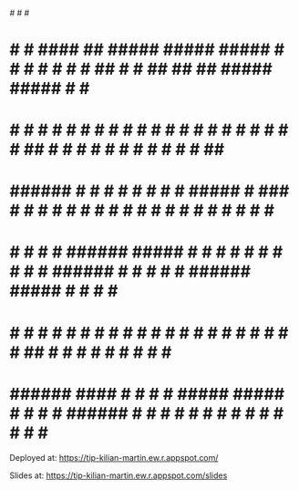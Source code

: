    ######                                                 #    #                             #     #                              
 # #     #  ####    ##   #####  #####     #####  #   #    #   #  # #      #   ##   #    #    ##   ##   ##   #####  ##### # #    # 
 # #     # #    #  #  #  #    # #    #    #    #  # #     #  #   # #      #  #  #  ##   #    # # # #  #  #  #    #   #   # ##   # 
 # ######  #    # #    # #    # #    #    #####    #      ###    # #      # #    # # #  #    #  #  # #    # #    #   #   # # #  # 
 # #     # #    # ###### #####  #    #    #    #   #      #  #   # #      # ###### #  # #    #     # ###### #####    #   # #  # # 
 # #     # #    # #    # #   #  #    #    #    #   #      #   #  # #      # #    # #   ##    #     # #    # #   #    #   # #   ## 
 # ######   ####  #    # #    # #####     #####    #      #    # # ###### # #    # #    #    #     # #    # #    #   #   # #    # 
                                                                                                                                  
                                                                                                                                  

Deployed at:
https://tip-kilian-martin.ew.r.appspot.com/

Slides at:
https://tip-kilian-martin.ew.r.appspot.com/slides
